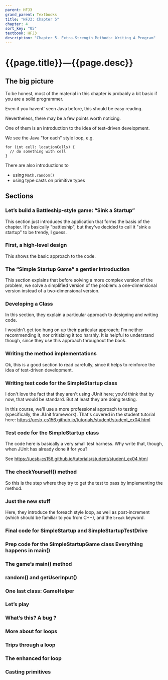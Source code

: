 ```yaml
---
parent: HFJ3
grand_parent: Textbooks
title: "HFJ3: Chapter 5"
chapter: 4
sort_key: "05"
textbook: HFJ3
description: "Chapter 5. Extra-Strength Methods: Writing A Program"
---
```


# {{page.title}}—{{page.desc}}

## The big picture

To be honest, most of the material in this chapter is probably a bit basic if you are a solid programmer.

Even if you havent' seen Java before, this should be easy reading.

Nevertheless, there may be a few points worth noticing.

One of them is an introduction to the idea of test-driven development.

We see the Java "for each" style loop, e.g.

```
for (int cell: locationCells) {
  // do something with cell
}
```

There are also introductions to 
* using `Math.random()`
* using type casts on primitive types

## Sections

### Let’s build a Battleship-style game: “Sink a Startup”

This section just introduces the application that forms the basis of the chapter.  It's basically "battleship", but they've decided to call it "sink a startup" to be trendy, I guess.

### First, a high-level design

This shows the basic approach to the code.

### The “Simple Startup Game” a gentler introduction

This section explains that before solving a more complex version of the problem, we solve a simplified version of the problem: a one-dimensional version instead of a two-dimensional version.

### Developing a Class

In this section, they explain a particular approach to designing and writing code.

I wouldn't get too hung on up their particular approach; I'm neither recommending it, nor critisizing it too harshly.  It is helpful to understand though, since they use this approach throughout the book.

### Writing the method implementations

Ok, this is a good section to read carefully, since it helps to reinforce the idea of test-driven development.

### Writing test code for the SimpleStartup class

I don't love the fact that they aren't using JUnit here; you'd think that by now, that would be standard.   But at least they are doing testing.

In this course, we'll use a more professional approach to testing (specifically, the JUnit framework). That's covered in the student tutorial here: <https://ucsb-cs156.github.io/tutorials/student/student_ex04.html>

### Test code for the SimpleStartup class

The code here is basically a very small test harness.  Why write that, though, when JUnit has already done it for you?

See <https://ucsb-cs156.github.io/tutorials/student/student_ex04.html>

### The checkYourself() method

So this is the step where they try to get the test to pass by implementing the method.

### Just the new stuff

Here, they introduce the foreach style loop, as well as post-increment (which should be familiar to you from C++), and the `break` keyword.

### Final code for SimpleStartup and SimpleStartupTestDrive

### Prep code for the SimpleStartupGame class Everything happens in main()

### The game’s main() method

### random() and getUserInput()

### One last class: GameHelper

### Let’s play

### What’s this? A bug ?

### More about for loops

### Trips through a loop

### The enhanced for loop

### Casting primitives
